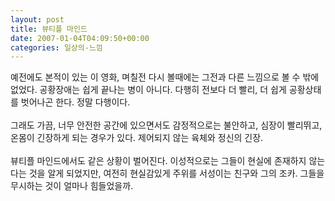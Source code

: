 ```yaml
---
layout: post
title: 뷰티플 마인드
date: 2007-01-04T04:09:50+00:00
categories: 일상의-느낌
---
```

예전에도 본적이 있는 이 영화, 며칠전 다시 볼때에는 그전과 다른 느낌으로 볼 수 밖에 없었다. 공황장애는 쉽게 끝나는  병이 아니다. 다행히 전보다 더 빨리, 더 쉽게 공황상태를 벗어나곤 한다. 정말 다행이다.<br /><br />그래도 가끔, 너무 안전한 공간에 있으면서도 감정적으로는 불안하고, 심장이 빨리뛰고, 온몸이 긴장하게 되는 경우가 있다. 제어되지 않는 육체와 정신의 긴장.<br /><br />뷰티플 마인드에서도 같은 상황이 벌어진다. 이성적으로는 그들이 현실에 존재하지 않는다는 것을 알게 되었지만, 여전히 현실감있게 주위를 서성이는 친구와 그의 조카. 그들을 무시하는 것이 얼마나 힘들었을까.
